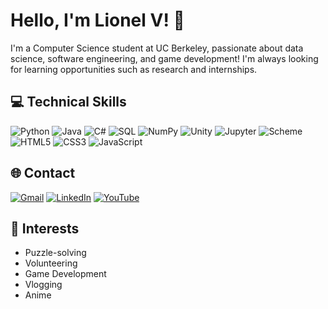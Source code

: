# Hello, I'm Lionel V! 👋

I'm a Computer Science student at UC Berkeley, passionate about data science, software engineering, and game development! I'm always looking for learning opportunities such as research and internships.

## 💻 Technical Skills

![Python](https://img.shields.io/badge/Python-3776AB?style=for-the-badge&logo=python&logoColor=white)
![Java](https://img.shields.io/badge/Java-ED8B00?style=for-the-badge&logo=java&logoColor=white)
![C#](https://img.shields.io/badge/C%23-239120?style=for-the-badge&logo=c-sharp&logoColor=white)
![SQL](https://img.shields.io/badge/SQL-4479A1?style=for-the-badge&logo=MySQL&logoColor=white)
![NumPy](https://img.shields.io/badge/NumPy-013243?style=for-the-badge&logo=numpy&logoColor=white)
![Unity](https://img.shields.io/badge/Unity-000000?style=for-the-badge&logo=unity&logoColor=white)
![Jupyter](https://img.shields.io/badge/Jupyter-F37626.svg?&style=for-the-badge&logo=Jupyter&logoColor=white)
![Scheme](https://img.shields.io/badge/Scheme-FFFFFF?style=for-the-badge&logo=scheme&logoColor=black)
![HTML5](https://img.shields.io/badge/HTML5-E34F26?style=for-the-badge&logo=html5&logoColor=white)
![CSS3](https://img.shields.io/badge/CSS3-1572B6?style=for-the-badge&logo=css3&logoColor=white)
![JavaScript](https://img.shields.io/badge/JavaScript-F7DF1E?style=for-the-badge&logo=javascript&logoColor=black)

## 🌐 Contact
[![Gmail](https://img.shields.io/badge/Gmail-D14836?style=for-the-badge&logo=gmail&logoColor=white)](mailto:lionel.verano.lv@berkeley.edu) 
[![LinkedIn](https://img.shields.io/badge/LinkedIn-0077B5?style=for-the-badge&logo=linkedin&logoColor=white)](https://www.linkedin.com/in/lionelv2003/)
[![YouTube](https://img.shields.io/badge/YouTube-FF0000?style=for-the-badge&logo=youtube&logoColor=white)](https://www.youtube.com/channel/UCloRg8W9DTKguzMLWoG8jAg)

## 🎈 Interests

- Puzzle-solving
- Volunteering
- Game Development
- Vlogging
- Anime
